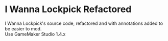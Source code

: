 # I Wanna Lockpick Refactored
I Wanna Lockpick's source code, refactored and with annotations added to be easier to mod.<br>
Use GameMaker Studio 1.4.x<br>
